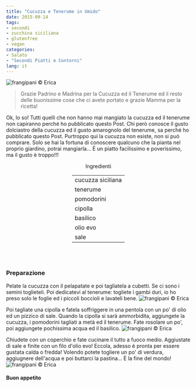 ```yaml
---
title: "Cucuzza e Tenerume in Umido"
date: 2015-09-14
tags:
- secondi
- zucchina siciliana
- glutenfree
- vegan
categories:
- Salato
- "Secondi Piatti e Contorni"
lang: it
---
```

![](header.jpg "frangipani © Erica")

> Grazie Padrino e Madrina per la Cucuzza ed il Tenerume ed il resto delle buonissime cose che ci avete portato e grazie Mamma per la ricetta!

Ok, lo so! Tutti quelli che non hanno mai mangiato la cucuzza ed il tenerume non capiranno perché ho pubblicato questo Post. Chi però conosce il gusto dolciastro della cucuzza ed il gusto amarognolo del tenerume, sa perché ho pubblicato questo Post. Purtroppo qui la cucuzza non esiste, non si può comprare. Solo se hai la fortuna di conoscere qualcuno che la pianta nel proprio giardino, potrai mangiarla... È un piatto facilissimo e poverissimo, ma il gusto è troppo!!!


<div id="wrapper" style="text-align: center">
  <div id="yourdiv" style="display: inline-block;">
    <div class="ingredients">
      <div class="ingredients-title">Ingredienti</div>
      <table>
        <tbody>
          <tr>
            <td>cucuzza siciliana</td>
          </tr>
          <tr>
            <td>tenerume</td>
          </tr>
          <tr>
            <td>pomodorini</td>
          </tr>
          <tr>
            <td>cipolla</td>
          </tr>
          <tr>
            <td>basilico</td>
          </tr>
          <tr>
            <td>olio evo</td>
          </tr>
          <tr>
            <td>sale</td>
          </tr>
        </tbody>
      </table>
      <br></br>
    </div>
  </div>
</div>


<h3>
  <font color="grey">
    <i class="fa fa-cogs"></i>
  </font> Preparazione
</h3>

Pelate la cucuzza con il pelapatate e poi tagliatela a cubetti. Se ci sono i semini toglieteli. Poi dedicatevi al tenerume: togliete i gambi duri, io ho preso solo le foglie ed i piccoli boccioli e lavateli bene.
![](tagliati.jpg "frangipani © Erica")

Poi tagliate una cipolla e fatela soffriggere in una pentola con un po' di olio ed un pizzico di sale. Quando la cipolla si sarà ammorbidita, aggiungete la cucuzza, i pomodorini tagliati a metà ed il tenerume. Fate rosolare un po', poi aggiungete pochissima acqua ed il basilico. 
![](pentola.jpg "frangipani © Erica")

Chiudete con un coperchio e fate cucinare il tutto a fuoco medio. Aggiustate di sale e finite con un filo d'olio evo! Eccola, adesso è pronta per essere gustata calda o fredda! Volendo potete togliere un po' di verdura, aggiugnere dell'acqua e poi buttarci la pastina... È la fine del mondo!
![](risultato.jpg "frangipani © Erica")


<h4>Buon appetito
  <font color="red">
    <i class="fa fa-smile-o"></i>
  </font>
</h4>
